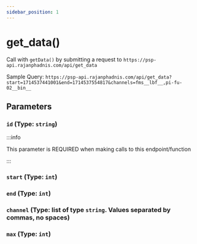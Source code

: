 ```yaml
---
sidebar_position: 1
---
```


# get_data()

Call with `getData()` by submitting a request to `https://psp-api.rajanphadnis.com/api/get_data`

Sample Query: `https://psp-api.rajanphadnis.com/api/get_data?start=1714537441001&end=1714537554817&channels=fms__lbf__,pi-fu-02__bin__`

## Parameters

### `id` (Type: `string`)
:::info

This parameter is REQUIRED when making calls to this endpoint/function

:::

### `start` (Type: `int`)

### `end` (Type: `int`)

### `channel` (Type: list of type `string`. Values separated by commas, no spaces)

### `max` (Type: `int`)
